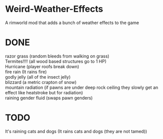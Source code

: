 # Weird-Weather-Effects
A rimworld mod that adds a bunch of weather effects to the game

# DONE

razor grass (random bleeds from walking on grass)  
Termites!!!! (all wood based structures go to 1 HP)  
Hurricane (player roofs break down)  
fire rain (It rains fire)  
godly jelly (all of the insect jelly)  
blizzard (a metric crapton of snow)  
mountain radiation (if pawns are under deep rock ceiling they slowly get an effect like heatstroke but for radiation)  
raining gender fluid (swaps pawn genders)  

# TODO

It's raining cats and dogs (It rains cats and dogs (they are not tamed))  